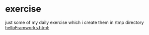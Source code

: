 # exercise
just some of my daily exercise which i create them in /tmp directory
[helloFramworks.html: ](https://codepen.io/alirezainjast/pen/RwPgdKe)
